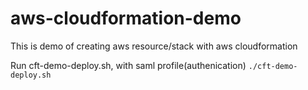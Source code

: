 # aws-cloudformation-demo

This is demo of creating aws resource/stack with aws cloudformation

Run cft-demo-deploy.sh, with saml profile(authenication) `./cft-demo-deploy.sh`
